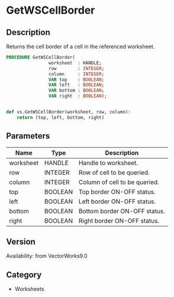 # GetWSCellBorder

## Description
Returns the cell border of a cell in the referenced worksheet.

```pascal
PROCEDURE GetWSCellBorder(
				worksheet  : HANDLE;
				row        : INTEGER;
				column     : INTEGER;
				VAR top    : BOOLEAN;
				VAR left   : BOOLEAN;
				VAR bottom : BOOLEAN;
				VAR right  : BOOLEAN);
```

```python

def vs.GetWSCellBorder(worksheet, row, column):
    return (top, left, bottom, right)
```

## Parameters
|Name|Type|Description|
|---|---|---|
|worksheet|HANDLE|Handle to worksheet.|
|row|INTEGER|Row of cell to be queried.|
|column|INTEGER|Column of cell to be queried.|
|top|BOOLEAN|Top border ON-OFF status.|
|left|BOOLEAN|Left border ON-OFF status.|
|bottom|BOOLEAN|Bottom border ON-OFF status.|
|right|BOOLEAN|Right border ON-OFF status.|

## Version
Availability: from VectorWorks9.0
## Category
* Worksheets

